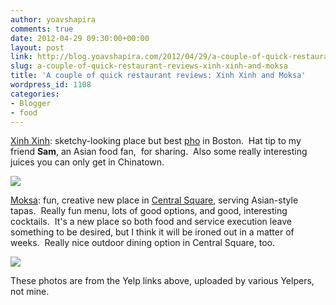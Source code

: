 ```yaml
---
author: yoavshapira
comments: true
date: 2012-04-29 09:30:00+00:00
layout: post
link: http://blog.yoavshapira.com/2012/04/29/a-couple-of-quick-restaurant-reviews-xinh-xinh-and-moksa/
slug: a-couple-of-quick-restaurant-reviews-xinh-xinh-and-moksa
title: 'A couple of quick restaurant reviews: Xinh Xinh and Moksa'
wordpress_id: 1108
categories:
- Blogger
- food
---
```


[Xinh Xinh](http://www.yelp.com/biz/xinh-xinh-boston): sketchy-looking place but best [pho](http://en.wikipedia.org/wiki/Pho) in Boston.  Hat tip to my friend **Sam**, an Asian food fan,  for sharing.  Also some really interesting juices you can only get in Chinatown.  
  


[![](https://yoavshapira.files.wordpress.com/2012/04/e26d9-xinh-xinh.jpg?w=300)](https://yoavshapira.files.wordpress.com/2012/04/e26d9-xinh-xinh.jpg)

  


  
[Moksa](http://moksarestaurant.com/): fun, creative new place in [Central Square](http://en.wikipedia.org/wiki/Central_Square_(Cambridge)), serving Asian-style tapas.  Really fun menu, lots of good options, and good, interesting cocktails.  It's a new place so both food and service execution leave something to be desired, but I think it will be ironed out in a matter of weeks.  Really nice outdoor dining option in Central Square, too.  
  


[![](https://yoavshapira.files.wordpress.com/2012/04/0dd3f-moksa.jpg?w=300)](https://yoavshapira.files.wordpress.com/2012/04/0dd3f-moksa.jpg)

  


These photos are from the Yelp links above, uploaded by various Yelpers, not mine.

  

